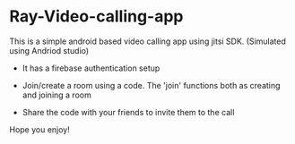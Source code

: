 # Ray-Video-calling-app
This is a simple android based video calling app using jitsi SDK.
(Simulated using Andriod studio)


+ It has a firebase authentication setup


+ Join/create a room using a code. The 'join' functions both as creating and joining a room


+ Share the code with your friends to invite them to the call 


Hope you enjoy!
